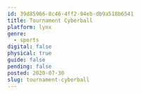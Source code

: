 ```yaml
---
id: 39d85966-8c46-4ff2-94eb-db9a518b6541
title: Tournament Cyberball
platform: lynx
genre:
  - sports
digital: false
physical: true
guide: false
pending: false
posted: 2020-07-30
slug: tournament-cyberball
---
```


